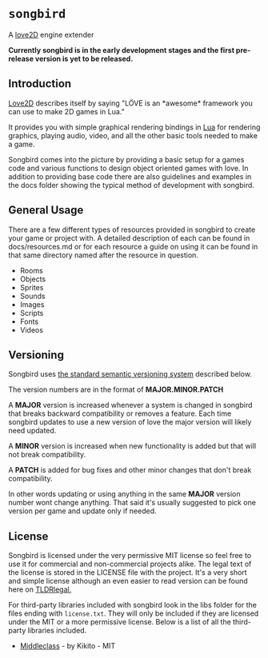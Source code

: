 # `songbird`

A [love2D](https://love2d.org/) engine extender

**Currently songbird is in the early development stages and the first pre-release version is yet to be released.**


## Introduction

[Love2D](https://love2d.org/) describes itself by saying "LÖVE is an \*awesome\* framework you can use to make 2D games in Lua." 

It provides you with simple graphical rendering bindings in [Lua](https://www.lua.org/) for rendering graphics, playing audio, video, and all the other basic
tools needed to make a game. 

Songbird comes into the picture by providing a basic setup for a games code 
and various functions to design object oriented games with love. In addition to providing base code there are 
also guidelines and examples in the docs folder showing the typical method of development with songbird.


## General Usage

There are a few different types of resources provided in songbird to create your game or project with.
A detailed description of each can be found in docs/resources.md or for each resource a guide on using it 
can be found in that same directory named after the resource in question.

 * Rooms
 * Objects
 * Sprites
 * Sounds
 * Images
 * Scripts
 * Fonts
 * Videos


## Versioning

Songbird uses [the standard semantic versioning system](https://semver.org/) described below.
 
The version numbers are in the format of **MAJOR.MINOR.PATCH**

A **MAJOR** version is increased whenever a system is changed in songbird that breaks backward compatibility or removes a feature.
Each time songbird updates to use a new version of love the major version will likely need updated.

A **MINOR** version is increased when new functionality is added but that will not break compatibility.

A **PATCH** is added for bug fixes and other minor changes that don't break compatibility.

In other words updating or using anything in the same **MAJOR** version number wont change anything. 
That said it's usually suggested to pick one version per game and update only if needed.


## License

Songbird is licensed under the very permissive MIT license so feel free to use it for commercial and non-commercial projects alike. The legal text of the license is stored in the LICENSE file with the project. It's a very short and simple license although an even easier to read version can be found here on [TLDRlegal.](https://tldrlegal.com/license/mit-license)

For third-party libraries included with songbird look in the libs folder for the files ending with `license.txt`. They will only be included if they are licensed under the MIT or a more permissive license. Below is a list of all the third-party libraries included.

 * [Middleclass](https://github.com/kikito/middleclass) - by Kikito - MIT
